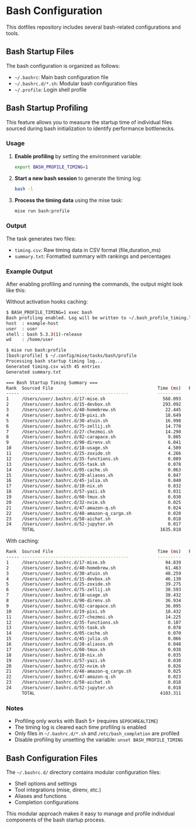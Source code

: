 # Bash Configuration

This dotfiles repository includes several bash-related configurations and tools.

## Bash Startup Files

The bash configuration is organized as follows:

- `~/.bashrc`: Main bash configuration file
- `~/.bashrc.d/*.sh`: Modular bash configuration files
- `~/.profile`: Login shell profile

## Bash Startup Profiling

This feature allows you to measure the startup time of individual files sourced
during bash initialization to identify performance bottlenecks.

### Usage

1. **Enable profiling** by setting the environment variable:

   ```bash
   export BASH_PROFILE_TIMING=1
   ```

2. **Start a new bash session** to generate the timing log:

   ```bash
   bash -l
   ```

3. **Process the timing data** using the mise task:

   ```bash
   mise run bash:profile
   ```

### Output

The task generates two files:

- `timing.csv`: Raw timing data in CSV format (file,duration_ms)
- `summary.txt`: Formatted summary with rankings and percentages

### Example Output

After enabling profiling and running the commands, the output might look like this:

Without activation hooks caching:

```bash
$ BASH_PROFILE_TIMING=1 exec bash
Bash profiling enabled. Log will be written to ~/.bash_profile_timing.log
host  : example-host
user  : user
shell : bash 5.3.3(1)-release
wd    : /home/user

$ mise run bash:profile
[bash:profile] $ ~/.config/mise/tasks/bash/profile
Processing bash startup timing log...
Generated timing.csv with 45 entries
Generated summary.txt

=== Bash Startup Timing Summary ===
Rank  Sourced File                                        Time (ms)   Relative   Cumulative
----- -----------------------------------------           ---------   --------  -----------
1     /Users/user/.bashrc.d/17-mise.sh                      568.093     34.73%       34.73%
2     /Users/user/.bashrc.d/15-devbox.sh                    293.092     17.92%       52.65%
3     /Users/user/.bashrc.d/40-homebrew.sh                   22.445      1.37%       54.02%
4     /Users/user/.bashrc.d/19-pixi.sh                       18.649      1.14%       55.16%
5     /Users/user/.bashrc.d/30-atuin.sh                      16.998      1.04%       56.20%
6     /Users/user/.bashrc.d/75-zellij.sh                     14.770      0.90%       57.10%
7     /Users/user/.bashrc.d/27-chezmoi.sh                    14.298      0.87%       57.97%
8     /Users/user/.bashrc.d/82-carapace.sh                    9.805      0.60%       58.57%
9     /Users/user/.bashrc.d/90-direnv.sh                      6.041      0.37%       58.94%
10    /Users/user/.bashrc.d/18-usage.sh                       4.509      0.28%       59.22%
11    /Users/user/.bashrc.d/25-zoxide.sh                      4.266      0.26%       59.48%
12    /Users/user/.bashrc.d/35-functions.sh                   0.089      0.01%       59.48%
13    /Users/user/.bashrc.d/55-task.sh                        0.078      0.00%       59.49%
14    /Users/user/.bashrc.d/05-cache.sh                       0.063      0.00%       59.49%
15    /Users/user/.bashrc.d/20-aliases.sh                     0.047      0.00%       59.50%
16    /Users/user/.bashrc.d/45-julia.sh                       0.040      0.00%       59.50%
17    /Users/user/.bashrc.d/10-nix.sh                         0.032      0.00%       59.50%
18    /Users/user/.bashrc.d/57-yazi.sh                        0.031      0.00%       59.50%
19    /Users/user/.bashrc.d/60-tmux.sh                        0.030      0.00%       59.50%
20    /Users/user/.bashrc.d/32-nvim.sh                        0.025      0.00%       59.51%
21    /Users/user/.bashrc.d/47-amazon-q.sh                    0.024      0.00%       59.51%
22    /Users/user/.bashrc.d/48-amazon-q_cargo.sh              0.020      0.00%       59.51%
23    /Users/user/.bashrc.d/50-aichat.sh                      0.018      0.00%       59.51%
24    /Users/user/.bashrc.d/52-jupyter.sh                     0.017      0.00%       59.51%
      TOTAL                                                1635.818      100%        100%
```

With caching:

```bash
Rank  Sourced File                                        Time (ms)   Relative   Cumulative
----- -----------------------------------------           ---------   --------  -----------
1     /Users/user/.bashrc.d/17-mise.sh                       94.839      2.31%        2.31%
2     /Users/user/.bashrc.d/40-homebrew.sh                   61.463      1.50%        3.81%
3     /Users/user/.bashrc.d/30-atuin.sh                      48.259      1.18%        4.99%
4     /Users/user/.bashrc.d/15-devbox.sh                     46.130      1.12%        6.11%
5     /Users/user/.bashrc.d/25-zoxide.sh                     39.275      0.96%        7.07%
6     /Users/user/.bashrc.d/75-zellij.sh                     38.593      0.94%        8.01%
7     /Users/user/.bashrc.d/18-usage.sh                      38.432      0.94%        8.94%
8     /Users/user/.bashrc.d/90-direnv.sh                     36.934      0.90%        9.84%
9     /Users/user/.bashrc.d/82-carapace.sh                   36.095      0.88%       10.72%
10    /Users/user/.bashrc.d/19-pixi.sh                       18.432      0.45%       11.17%
11    /Users/user/.bashrc.d/27-chezmoi.sh                    14.225      0.35%       11.52%
12    /Users/user/.bashrc.d/35-functions.sh                   0.107      0.00%       11.52%
13    /Users/user/.bashrc.d/55-task.sh                        0.078      0.00%       11.52%
14    /Users/user/.bashrc.d/05-cache.sh                       0.070      0.00%       11.53%
15    /Users/user/.bashrc.d/45-julia.sh                       0.066      0.00%       11.53%
16    /Users/user/.bashrc.d/20-aliases.sh                     0.048      0.00%       11.53%
17    /Users/user/.bashrc.d/60-tmux.sh                        0.038      0.00%       11.53%
18    /Users/user/.bashrc.d/10-nix.sh                         0.035      0.00%       11.53%
19    /Users/user/.bashrc.d/57-yazi.sh                        0.030      0.00%       11.53%
20    /Users/user/.bashrc.d/32-nvim.sh                        0.026      0.00%       11.53%
21    /Users/user/.bashrc.d/48-amazon-q_cargo.sh              0.025      0.00%       11.53%
22    /Users/user/.bashrc.d/47-amazon-q.sh                    0.023      0.00%       11.53%
23    /Users/user/.bashrc.d/50-aichat.sh                      0.018      0.00%       11.53%
24    /Users/user/.bashrc.d/52-jupyter.sh                     0.018      0.00%       11.53%
      TOTAL                                                4103.311      100%        100%
```

### Notes

- Profiling only works with Bash 5+ (requires `$EPOCHREALTIME`)
- The timing log is cleared each time profiling is enabled
- Only files in `~/.bashrc.d/*.sh` and `/etc/bash_completion` are profiled
- Disable profiling by unsetting the variable: `unset BASH_PROFILE_TIMING`

## Bash Configuration Files

The `~/.bashrc.d/` directory contains modular configuration files:

- Shell options and settings
- Tool integrations (mise, direnv, etc.)
- Aliases and functions
- Completion configurations

This modular approach makes it easy to manage and profile individual components
of the bash startup process.
